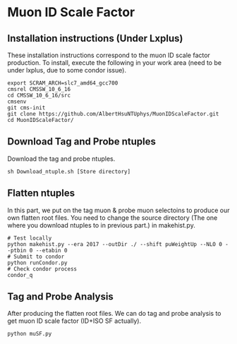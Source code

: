 # Muon ID Scale Factor

## Installation instructions (Under Lxplus)

These installation instructions correspond to the muon ID scale factor production.
To install, execute the following in your work area (need to be under lxplus, due to some condor issue).

```
export SCRAM_ARCH=slc7_amd64_gcc700
cmsrel CMSSW_10_6_16
cd CMSSW_10_6_16/src
cmsenv
git cms-init
git clone https://github.com/AlbertHsuNTUphys/MuonIDScaleFactor.git
cd MuonIDScaleFactor/
```

## Download Tag and Probe ntuples
Download the tag and probe ntuples. 
```
sh Download_ntuple.sh [Store directory]
```
## Flatten ntuples
In this part, we put on the tag muon & probe muon selectoins to produce our own flatten root files. You need to change the source directory (The one where you download ntuples to in previous part.) in makehist.py.
```
# Test locally
python makehist.py --era 2017 --outDir ./ --shift puWeightUp --NLO 0 --ptbin 0 --etabin 0
# Submit to condor
python runCondor.py
# Check condor process
condor_q
```
## Tag and Probe Analysis
After producing the flatten root files. We can do tag and probe analysis to get muon ID scale factor (ID+ISO SF actually).
```
python muSF.py
```

